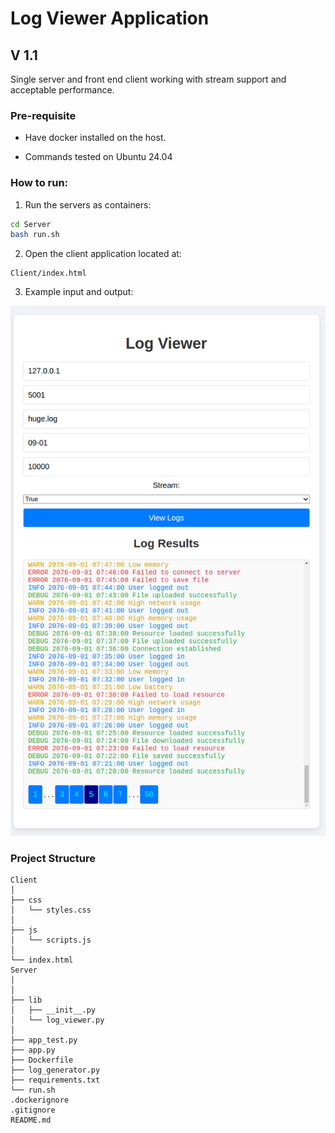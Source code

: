 # Log Viewer Application

## V 1.1
Single server and front end client working with stream support and acceptable performance.

### Pre-requisite
- Have docker installed on the host.

- Commands tested on Ubuntu 24.04

### How to run:
1) Run the servers as containers:
```bash
cd Server
bash run.sh
```

2) Open the client application located at:
```
Client/index.html
```

3) Example input and output:

![Example Usage](sample.png)

### Project Structure
```
Client
│
├── css
│   └── styles.css
│
├── js
│   └── scripts.js
│
└── index.html
Server
│
│
├── lib
│   ├── __init__.py
│   └── log_viewer.py
│
├── app_test.py
├── app.py
├── Dockerfile
├── log_generator.py
├── requirements.txt
└── run.sh
.dockerignore
.gitignore
README.md

```

